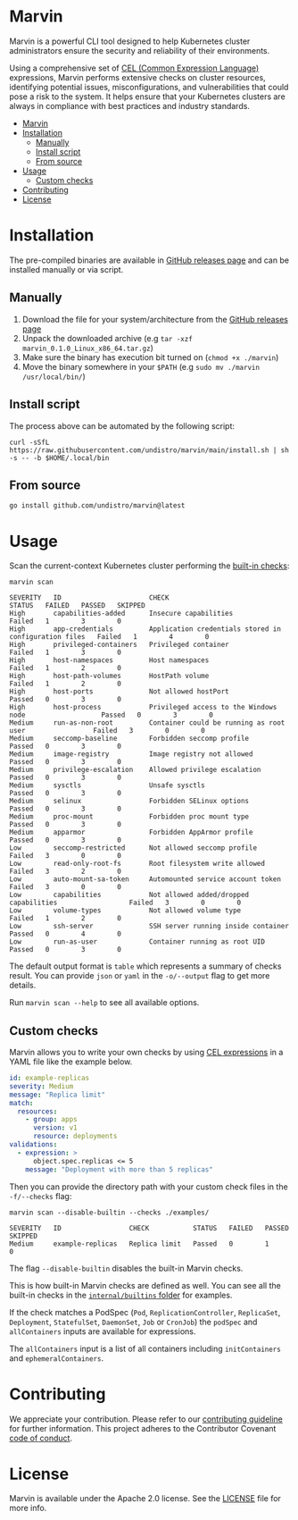 # Marvin

Marvin is a powerful CLI tool designed to help Kubernetes cluster administrators 
ensure the security and reliability of their environments. 

Using a comprehensive set of [CEL (Common Expression Language)](https://github.com/google/cel-spec) expressions, 
Marvin performs extensive checks on cluster resources, 
identifying potential issues, misconfigurations, and vulnerabilities that could pose a risk to the system. 
It helps ensure that your Kubernetes clusters are always in compliance with best practices and industry standards.

<!-- TOC -->
* [Marvin](#marvin)
* [Installation](#installation)
  * [Manually](#manually)
  * [Install script](#install-script)
  * [From source](#from-source)
* [Usage](#usage)
  * [Custom checks](#custom-checks)
* [Contributing](#contributing)
* [License](#license)
<!-- TOC -->

# Installation

The pre-compiled binaries are available in [GitHub releases page](https://github.com/undistro/marvin/releases) 
and can be installed manually or via script.

## Manually

1. Download the file for your system/architecture from the [GitHub releases page](https://github.com/undistro/marvin/releases)
2. Unpack the downloaded archive (e.g `tar -xzf marvin_0.1.0_Linux_x86_64.tar.gz`)
3. Make sure the binary has execution bit turned on (`chmod +x ./marvin`)
4. Move the binary somewhere in your `$PATH` (e.g `sudo mv ./marvin /usr/local/bin/`)

## Install script

The process above can be automated by the following script:

```shell
curl -sSfL https://raw.githubusercontent.com/undistro/marvin/main/install.sh | sh -s -- -b $HOME/.local/bin
```

## From source

```shell
go install github.com/undistro/marvin@latest
```

# Usage

Scan the current-context Kubernetes cluster performing the [built-in checks](internal/builtins):
```shell
marvin scan
```
```
SEVERITY   ID                      CHECK                                                   STATUS   FAILED   PASSED   SKIPPED 
High       capabilities-added      Insecure capabilities                                   Failed   1        3        0         
High       app-credentials         Application credentials stored in configuration files   Failed   1        4        0         
High       privileged-containers   Privileged container                                    Failed   1        3        0         
High       host-namespaces         Host namespaces                                         Failed   1        2        0         
High       host-path-volumes       HostPath volume                                         Failed   1        2        0         
High       host-ports              Not allowed hostPort                                    Passed   0        3        0         
High       host-process            Privileged access to the Windows node                   Passed   0        3        0         
Medium     run-as-non-root         Container could be running as root user                 Failed   3        0        0         
Medium     seccomp-baseline        Forbidden seccomp profile                               Passed   0        3        0         
Medium     image-registry          Image registry not allowed                              Passed   0        3        0         
Medium     privilege-escalation    Allowed privilege escalation                            Passed   0        3        0         
Medium     sysctls                 Unsafe sysctls                                          Passed   0        3        0         
Medium     selinux                 Forbidden SELinux options                               Passed   0        3        0         
Medium     proc-mount              Forbidden proc mount type                               Passed   0        3        0         
Medium     apparmor                Forbidden AppArmor profile                              Passed   0        3        0         
Low        seccomp-restricted      Not allowed seccomp profile                             Failed   3        0        0         
Low        read-only-root-fs       Root filesystem write allowed                           Failed   3        2        0         
Low        auto-mount-sa-token     Automounted service account token                       Failed   3        0        0         
Low        capabilities            Not allowed added/dropped capabilities                  Failed   3        0        0         
Low        volume-types            Not allowed volume type                                 Failed   1        2        0         
Low        ssh-server              SSH server running inside container                     Passed   0        4        0         
Low        run-as-user             Container running as root UID                           Passed   0        3        0         
```

The default output format is `table` which represents a summary of checks result. 
You can provide `json` or `yaml` in the `-o/--output` flag to get more details.

Run `marvin scan --help` to see all available options.

## Custom checks

Marvin allows you to write your own checks by using [CEL expressions](https://github.com/google/cel-spec) in a YAML file like the example below.

```yaml
id: example-replicas
severity: Medium
message: "Replica limit"
match:
  resources:
    - group: apps
      version: v1
      resource: deployments
validations:
  - expression: >
      object.spec.replicas <= 5
    message: "Deployment with more than 5 replicas"
```

Then you can provide the directory path with your custom check files in the `-f/--checks` flag:

```shell
marvin scan --disable-builtin --checks ./examples/
```
```
SEVERITY   ID                 CHECK           STATUS   FAILED   PASSED   SKIPPED 
Medium     example-replicas   Replica limit   Passed   0        1        0            
```

The flag `--disable-builtin` disables the built-in Marvin checks.

This is how built-in Marvin checks are defined as well. 
You can see all the built-in checks in the [`internal/builtins` folder](internal/builtins) for examples.

If the check matches a PodSpec (`Pod`, `ReplicationController`, `ReplicaSet`, `Deployment`, `StatefulSet`, `DaemonSet`, `Job` or `CronJob`)
the `podSpec` and `allContainers` inputs are available for expressions.

The `allContainers` input is a list of all containers including `initContainers` and `ephemeralContainers`.

# Contributing

We appreciate your contribution.
Please refer to our [contributing guideline](https://github.com/undistro/marvin/blob/main/CONTRIBUTING.md) for further information.
This project adheres to the Contributor Covenant [code of conduct](https://github.com/undistro/marvin/blob/main/CODE_OF_CONDUCT.md).

# License

Marvin is available under the Apache 2.0 license. See the [LICENSE](LICENSE) file for more info.
